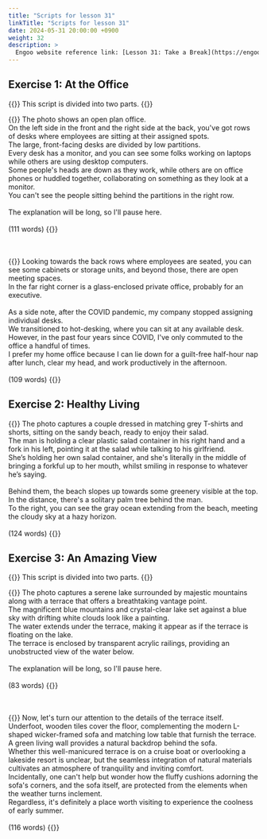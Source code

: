 ```yaml
---
title: "Scripts for lesson 31"
linkTitle: "Scripts for lesson 31"
date: 2024-05-31 20:00:00 +0900
weight: 32
description: >
  Engoo website reference link: [Lesson 31: Take a Break](https://engoo.com/app/lessons/describing-pictures-intermediate-describing-pictures-take-a-break/cTT51k6iEeejxzMaSB24oA?category_id=P_HriMOnEeifo0O-yMP42w&course_id=ZZasjsOnEeiHZVOMC0VfdA)
---
```


## Exercise 1: At the Office

{{<alert>}}
This script is divided into two parts.
{{</alert>}}

{{<card header="**1st script**">}}
The photo shows an open plan office. <br/>
On the left side in the front and the right side at the back, you've got rows of desks where employees are sitting at their assigned spots. <br/>
The large, front-facing desks are divided by low partitions.<br/>
Every desk has a monitor, and you can see some folks working on laptops while others are using desktop computers. <br/>
Some people's heads are down as they work, while others are on office phones or huddled together, collaborating on something as they look at a monitor. <br/>
You can't see the people sitting behind the partitions in the right row. <br/>
<br/>
The explanation will be long, so I'll pause here.<br/>
<br/>
(111 words)
{{</card>}}

　

{{<card header="**2nd script**">}}
Looking towards the back rows where employees are seated, you can see some cabinets or storage units, and beyond those, there are open meeting spaces. <br/>
In the far right corner is a glass-enclosed private office, probably for an executive.<br/>
<br/>
As a side note, after the COVID pandemic, my company stopped assigning individual desks. <br/>
We transitioned to hot-desking, where you can sit at any available desk. <br/>
However, in the past four years since COVID, I've only commuted to the office a handful of times. <br/>
I prefer my home office because I can lie down for a guilt-free half-hour nap after lunch, clear my head, and work productively in the afternoon.<br/>
<br/>
(109 words)
{{</card>}}


## Exercise 2: Healthy Living

{{<card header="**Script**">}}
The photo captures a couple dressed in matching grey T-shirts and shorts, sitting on the sandy beach, ready to enjoy their salad. <br/>
The man is holding a clear plastic salad container in his right hand and a fork in his left, pointing it at the salad while talking to his girlfriend. <br/>
She’s holding her own salad container, and she's literally in the middle of bringing a forkful up to her mouth, whilst smiling in response to whatever he’s saying. <br/>
<br/>
Behind them, the beach slopes up towards some greenery visible at the top.<br/>
In the distance, there's a solitary palm tree behind the man.<br/>
To the right, you can see the gray ocean extending from the beach, meeting the cloudy sky at a hazy horizon.<br/>
<br/>
(124 words)
{{</card>}}

## Exercise 3: An Amazing View

{{<alert>}}
This script is divided into two parts.
{{</alert>}}

{{<card header="**1st script**">}}
The photo captures a serene lake surrounded by majestic mountains along with a terrace that offers a breathtaking vantage point.<br/>
The magnificent blue mountains and crystal-clear lake set against a blue sky with drifting white clouds look like a painting.<br/>
The water extends under the terrace, making it appear as if the terrace is floating on the lake. <br/>
The terrace is enclosed by transparent acrylic railings, providing an unobstructed view of the water below. <br/>
<br/>
The explanation will be long, so I'll pause here.<br/>
<br/>
(83 words)
{{</card>}}

　

{{<card header="**2nd script**">}}
Now, let's turn our attention to the details of the terrace itself. <br/>
Underfoot, wooden tiles cover the floor, complementing the modern L-shaped wicker-framed sofa and matching low table that furnish the terrace. <br/>
A green living wall provides a natural backdrop behind the sofa.<br/>
Whether this well-manicured terrace is on a cruise boat or overlooking a lakeside resort is unclear, but the seamless integration of natural materials cultivates an atmosphere of tranquility and inviting comfort. <br/>
Incidentally, one can't help but wonder how the fluffy cushions adorning the sofa's corners, and the sofa itself, are protected from the elements when the weather turns inclement.<br/>
Regardless, it's definitely a place worth visiting to experience the coolness of early summer.<br/>
<br/>
(116 words)
{{</card>}}

